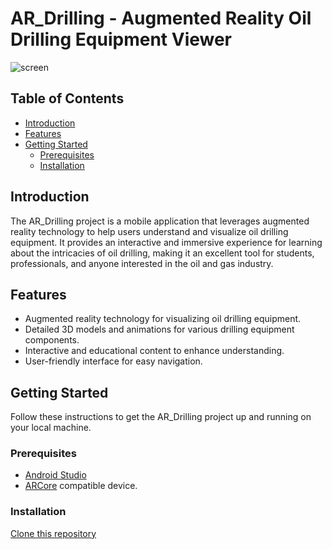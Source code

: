 

# AR_Drilling - Augmented Reality Oil Drilling Equipment Viewer
![screen](https://github.com/SouidiAmine/AR_Drilling/assets/65171815/71e2daac-3b63-4b69-a8ca-a11a6c7493ce)

## Table of Contents
- [Introduction](#introduction)
- [Features](#features)
- [Getting Started](#getting-started)
  - [Prerequisites](#prerequisites)
  - [Installation](#installation)


## Introduction

The AR_Drilling project is a mobile application that leverages augmented reality technology to help users understand and visualize oil drilling equipment. It provides an interactive and immersive experience for learning about the intricacies of oil drilling, making it an excellent tool for students, professionals, and anyone interested in the oil and gas industry.

## Features

- Augmented reality technology for visualizing oil drilling equipment.
- Detailed 3D models and animations for various drilling equipment components.
- Interactive and educational content to enhance understanding.
- User-friendly interface for easy navigation.


## Getting Started

Follow these instructions to get the AR_Drilling project up and running on your local machine.

### Prerequisites

-  [Android Studio](https://developer.android.com/studio)
- [ARCore](https://developers.google.com/ar)  compatible device.



### Installation
[Clone this repository](https://github.com/SouidiAmine/AR_Drilling.git)

